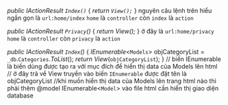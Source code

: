 _public IActionResult `Index()`_
{
    _return `View();`_
}
nguyên câu lệnh trên hiểu ngắn gọn là `url:home/index` `home` là `controller` còn `index` là `action`

_public IActionResult `Privacy`()_
{
    _return View();_
}
ở đây là `url:home/privacy` `home` là `controller` còn `privacy` là `action`

_public IActionResult `Index`()_
{
    _IEnumerable_<`Models`> objCategoryList = `_db`.`Categories`._ToList_();
    _return View_(`objCategoryList`);
}
// biến IEnumerable là biến dùng được tạo ra với mục đích để hiển thị data của Models lên html
// ở đây trả về View truyền vào biến `IEnumerable` được đặt tên là objCategoryList
//khi muốn hiển thị data của Models lên trang html nào thì phải thêm @model IEnumerable<`Model`> vào file html cần hiển thị giao diện database